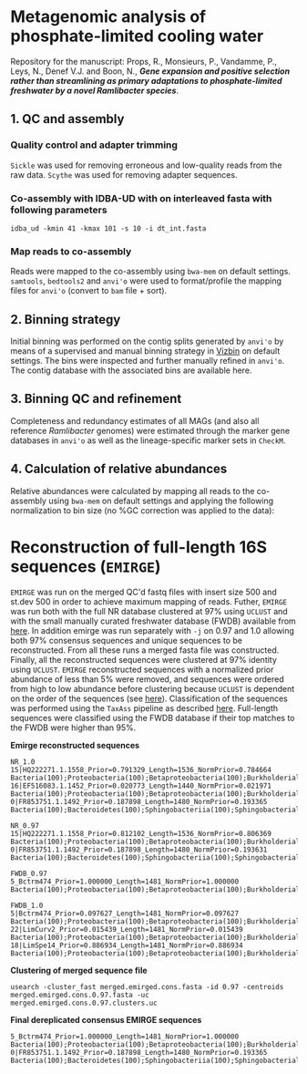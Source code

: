 # Metagenomic analysis of phosphate-limited cooling water

Repository for the manuscript: 
Props, R., Monsieurs, P., Vandamme, P., Leys, N., Denef V.J. and Boon, N., ***Gene expansion and positive selection rather than streamlining as primary adaptations to phosphate-limited freshwater by a novel Ramlibacter species***.

## 1. QC and assembly  

### Quality control and adapter trimming
`Sickle` was used for removing erroneous  and low-quality reads from the raw data. `Scythe` was used for removing adapter sequences.

### Co-assembly with IDBA-UD with on interleaved fasta with following parameters

```
idba_ud -kmin 41 -kmax 101 -s 10 -i dt_int.fasta
```

### Map reads to co-assembly  
Reads were mapped to the co-assembly using `bwa-mem` on default settings. `samtools`, `bedtools2` and `anvi'o` were used to format/profile the mapping files for `anvi'o` (convert to `bam` file + sort).

## 2. Binning strategy  
Initial binning was performed on the contig splits generated by `anvi'o` by means of a supervised and manual binning strategy in [Vizbin](http://claczny.github.io/VizBin/) on default settings. The bins were inspected and further manually refined in `anvi'o`. The contig database with the associated bins are available here.

## 3. Binning QC and refinement
Completeness and redundancy estimates of all MAGs (and also all reference *Ramlibacter* genomes) were estimated through the marker gene databases in `anvi'o` as well as the lineage-specific marker sets in `CheckM`.

<insert table of checkm>  
  
## 4. Calculation of relative abundances
Relative abundances were calculated by mapping all reads to the co-assembly using `bwa-mem` on default settings and applying the following normalization to bin size (no %GC correction was applied to the data):  

<insert table of relative abundances>

# Reconstruction of full-length 16S sequences (`EMIRGE`)
`EMIRGE` was run on the merged QC'd fastq files with insert size 500 and st.dev 500 in order to achieve maximum mapping of reads. Futher, `EMIRGE` was run both with the full NR database clustered at 97% using `UCLUST` and with the small manually curated freshwater database (FWDB) available from [here](https://github.com/McMahonLab/TaxAss/tree/master/FreshTrain-files). In addition emirge was run separately with `-j` on 0.97 and 1.0 allowing both 97% consensus sequences and unique sequences to be reconstructed. From all these runs a merged fasta file was constructed. Finally, all the reconstructed sequences were clustered at 97% identity using `UCLUST`. `EMIRGE` reconstructed sequences with a normalized prior abundance of less than 5% were removed, and sequences were ordered from high to low abundance before clustering because `UCLUST` is dependent on the order of the sequences (see [here](https://www.drive5.com/usearch/manual/uclust_algo.html)). Classification of the sequences was performed using the `TaxAss` pipeline as described [here](https://github.com/rprops/Mothur_oligo_batch). Full-length sequences were classified using the FWDB database if their top matches to the FWDB were higher than 95%.  

**Emirge reconstructed sequences**  

```
NR_1.0
15|HQ222271.1.1558_Prior=0.791329_Length=1536_NormPrior=0.784664        Bacteria(100);Proteobacteria(100);Betaproteobacteria(100);Burkholderiales(100);Comamonadaceae(100);Comamonadaceae_unclassified(100);
16|EF516083.1.1452_Prior=0.020773_Length=1440_NormPrior=0.021971        Bacteria(100);Proteobacteria(100);Betaproteobacteria(100);Burkholderiales(100);Comamonadaceae(100);Comamonadaceae_unclassified(100);
0|FR853751.1.1492_Prior=0.187898_Length=1480_NormPrior=0.193365 Bacteria(100);Bacteroidetes(100);Sphingobacteriia(100);Sphingobacteriales(100);Chitinophagaceae(100);Sediminibacterium(100);

NR_0.97
15|HQ222271.1.1558_Prior=0.812102_Length=1536_NormPrior=0.806369        Bacteria(100);Proteobacteria(100);Betaproteobacteria(100);Burkholderiales(100);Comamonadaceae(100);Comamonadaceae_unclassified(100);
0|FR853751.1.1492_Prior=0.187898_Length=1480_NormPrior=0.193631 Bacteria(100);Bacteroidetes(100);Sphingobacteriia(100);Sphingobacteriales(100);Chitinophagaceae(100);Sediminibacterium(100);

FWDB_0.97
5_Bctrm474_Prior=1.000000_Length=1481_NormPrior=1.000000        Bacteria(100);Proteobacteria(100);Betaproteobacteria(100);Burkholderiales(100);Comamonadaceae(100);Ramlibacter(91);

FWDB_1.0
5|Bctrm474_Prior=0.097627_Length=1481_NormPrior=0.097627        Bacteria(100);Proteobacteria(100);Betaproteobacteria(100);Burkholderiales(100);Comamonadaceae(100);Comamonadaceae_unclassified(100);
22|LimCurv2_Prior=0.015439_Length=1481_NormPrior=0.015439       Bacteria(100);Proteobacteria(100);Betaproteobacteria(100);Burkholderiales(100);Comamonadaceae(100);Comamonadaceae_unclassified(100);
18|LimSpe14_Prior=0.886934_Length=1481_NormPrior=0.886934       Bacteria(100);Proteobacteria(100);Betaproteobacteria(100);Burkholderiales(100);Comamonadaceae(100);Comamonadaceae_unclassified(100);
```

**Clustering of merged sequence file**  

```
usearch -cluster_fast merged.emirged.cons.fasta -id 0.97 -centroids merged.emirged.cons.0.97.fasta -uc merged.emirged.cons.0.97.clusters.uc
```

**Final dereplicated consensus EMIRGE sequences**
```
5_Bctrm474_Prior=1.000000_Length=1481_NormPrior=1.000000        Bacteria(100);Proteobacteria(100);Betaproteobacteria(100);Burkholderiales(100);Comamonadaceae(100);Ramlibacter(91);
0|FR853751.1.1492_Prior=0.187898_Length=1480_NormPrior=0.193365 Bacteria(100);Bacteroidetes(100);Sphingobacteriia(100);Sphingobacteriales(100);Chitinophagaceae(100);Sediminibacterium(100);
```
